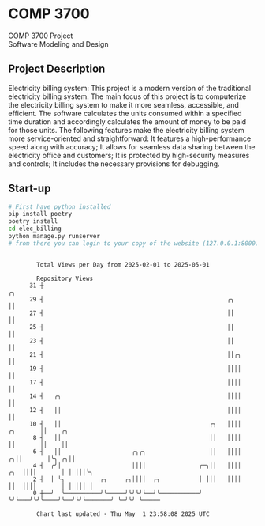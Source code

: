 # COMP 3700
COMP 3700 Project  
Software Modeling and Design
## Project Description
Electricity billing system: This project is a modern version of the traditional electricity billing system. The main focus of this project is to computerize the electricity billing system to make it more seamless, accessible, and efficient. The software calculates the units consumed within a specified time duration and accordingly calculates the amount of money to be paid for those units. The following features make the electricity billing system more service-oriented and straightforward: It features a high-performance speed along with accuracy; It allows for seamless data sharing between the electricity office and customers; It is protected by high-security measures and controls; It includes the necessary provisions for debugging.

## Start-up
```bash
# First have python installed
pip install poetry
poetry install
cd elec_billing
python manage.py runserver
# from there you can login to your copy of the website (127.0.0.1:8000), default creds are admin/admin
```

```

        Total Views per Day from 2025-02-01 to 2025-05-01

        Repository Views
      31 ┼                                                                           ╭╮
      29 ┤                                                    ╭╮                     ││
      27 ┤                                                    ││                     ││
      25 ┤                                                    ││                     ││
      23 ┤                                                    ││                     ││
      21 ┤                                                    ││╭╮                   ││
      19 ┤                                                    ││││                   ││
      17 ┤                                                    ││││                   ││
      14 ┤   ╭╮                                               ││││                   ││
      12 ┤   ││                                               ││││                   ││
      10 ┤   ││                                          ╭╮   ││││          ╭╮       ││    ╭╮
       8 ┤   ││                                          ││   ││││          ││       ││    ││
       6 ┤   ││                    ╭╮╭╮                  ││   ││││        ╭╮││       │╰╮ ╭╮││
       4 ┤  ╭╯│                    ││││               ╭─╮││   ││││    ╭╮  ││││       │ │ │││╰╮
       2 ┤  │ ╰╮          ╭╮     ╭╮││││  ╭╮           │ │││   ││││    ││  ││││       │ │ │││ │
       0 ┼──╯  ╰──────────╯╰─────╯╰╯╰╯╰──╯╰───────────╯ ╰╯╰───╯╰╯╰────╯╰──╯╰╯╰───────╯ ╰─╯╰╯ ╰─────

        Chart last updated - Thu May  1 23:58:08 2025 UTC
        
```

